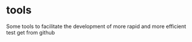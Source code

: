 # tools
Some tools to facilitate the development of more rapid and more efficient
test get from github
